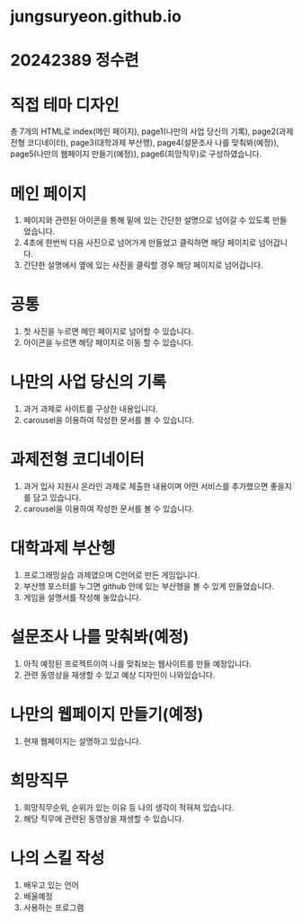 # jungsuryeon.github.io
# 20242389 정수련

# 직접 테마 디자인
총 7개의 HTML로 index(메인 페이지), page1(나만의 사업 당신의 기록), page2(과제전형 코디네이터), page3(대학과제 부산헹), page4(설문조사 나를 맞춰봐(예정)), page5(나만의 웹페이지 만들기(예정)), page6(희망직무)로 구성하였습니다.

# 메인 페이지
1. 페이지와 관련된 아이콘을 통해 밑에 있는 간단한 설명으로 넘어갈 수 있도록 만들었습니다.
2. 4초에 한번씩 다음 사진으로 넘어가게 만들었고 클릭하면 해당 페이지로 넘어갑니다.
3. 간단한 설명에서 옆에 있는 사진을 클릭할 경우 해당 페이지로 넘어갑니다.

# 공통
1. 첫 사진을 누르면 메인 페이지로 넘어할 수 있습니다.
2. 아이콘을 누르면 해당 페이지로 이동 할 수 있습니다.

# 나만의 사업 당신의 기록
1. 과거 과제로 사이트를 구상한 내용입니다.
2. carousel을 이용하여 작성한 문서를 볼 수 있습니다.

# 과제전형 코디네이터
1. 과거 입사 지원시 온라인 과제로 제출한 내용이며 어떤 서비스를 추가했으면 좋을지를 담고 있습니다.
2. carousel을 이용하여 작성한 문서를 볼 수 있습니다.

# 대학과제 부산헹
1. 프로그래밍실습 과제였으며 C언어로 만든 게임입니다.
2. 부산헹 포스터를 누그면 github 안에 있는 부산헹을 볼 수 있게 만들었습니다.
3. 게임을 설명서를 작성해 놓았습니다.

# 설문조사 나를 맞춰봐(예정)
1. 아직 예정된 프로젝트이여 나를 맞춰보는 웹사이트를 만들 예정입니다.
2. 관련 동영상을 재생할 수 있고 예상 디자인이 나와있습니다.

# 나만의 웹페이지 만들기(예정)
1. 현재 웹페이지는 설명하고 있습니다.

# 희망직무
1. 희망직무순위, 순위가 있는 이유 등 나의 생각이 적혀져 있습니다.
2. 해당 직무에 관련된 동영상을 재생할 수 있습니다.

# 나의 스킬 작성
1. 배우고 있는 언어
2. 배울예정
3. 사용하는 프로그램

